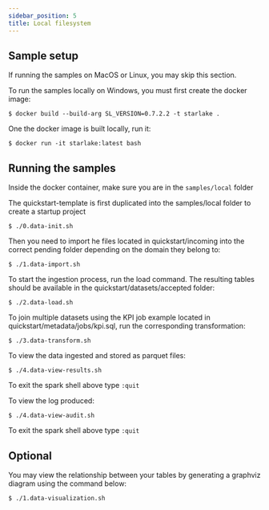 ```yaml
---
sidebar_position: 5
title: Local filesystem
---
```



## Sample setup
If running the samples on MacOS or Linux, you may skip this section.

To run the samples locally on Windows, you must first create the docker image:

````shell
$ docker build --build-arg SL_VERSION=0.7.2.2 -t starlake .
````

One the docker image is built locally, run it:

````shell
$ docker run -it starlake:latest bash
````

## Running the samples

Inside the docker container, make sure you are in the `samples/local` folder

The quickstart-template is first duplicated into the samples/local folder to create a startup project  

````shell
$ ./0.data-init.sh
````
Then you need to import he files located in quickstart/incoming into the correct pending folder depending on the domain they belong to:
````shell
$ ./1.data-import.sh
````
To start the ingestion process, run the load command. The resulting tables should be available in the quickstart/datasets/accepted folder:
````shell
$ ./2.data-load.sh
````

To join multiple datasets using the KPI job example located in quickstart/metadata/jobs/kpi.sql, run the corresponding transformation:
````shell
$ ./3.data-transform.sh
````


To view the data ingested and stored as parquet files:
````shell
$ ./4.data-view-results.sh
````
To exit the spark shell above type `:quit`

To view the log produced:
````shell
$ ./4.data-view-audit.sh
````
To exit the spark shell above type `:quit`


## Optional

You may view the relationship between your tables by generating a graphviz diagram using the command below:
````shell
$ ./1.data-visualization.sh
````





